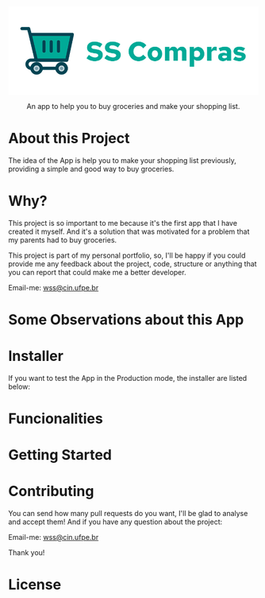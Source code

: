 <img src="assets\images\logo-readme.png" alt="Logo SS Compras" align="center" />

<p align="center"> An app to help you to buy groceries and make your shopping list. </p>

<!-- Prints das telas do App -->


# About this Project
The idea of the App is help you to make your shopping list previously, providing a simple and good way to buy groceries.

# Why?
This project is so important to me because it's the first app that I have created it myself. And it's a solution that was motivated for a problem that my parents had to buy groceries.

This project is part of my personal portfolio, so, I'll be happy if you could provide me any feedback about the project, code, structure or anything that you can report that could make me a better developer.

Email-me: wss@cin.ufpe.br
# Some Observations about this App

# Installer
If you want to test the App in the Production mode, the installer are listed below:

# Funcionalities

# Getting Started

# Contributing
You can send how many pull requests do you want, I'll be glad to analyse and accept them! And if you have any question about the project:

Email-me: wss@cin.ufpe.br

Thank you!
# License

